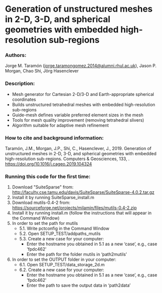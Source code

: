 # Generation of unstructured meshes in 2-D, 3-D, and spherical geometries with embedded high-resolution sub-regions

### Authors:
Jorge M. Taramón (jorge.taramongomez.2014@alumni.rhul.ac.uk), Jason P. Morgan, Chao Shi, Jörg Hasenclever

### Description:
- Mesh generator for Cartesian 2-D/3-D and Earth-appropriate spherical coordinates
- Builds unstructured tetrahedral meshes with embedded high-resolution sub-regions
- Guide-mesh defines variable preferred element sizes in the mesh
- Tools for mesh quality improvement (removing tetrahedral slivers)
- Algorithm suitable for adaptive mesh refinement

### How to cite and background information:
Taramón, J.M., Morgan, J.P., Shi, C., Hasenclever, J., 2019. Generation of unstructured meshes in 2-D, 3-D, and spherical geometries with embedded high-resolution sub-regions. Computers & Geosciences, 133, . https://doi.org/10.1016/j.cageo.2019.104324

### Running this code for the first time:

1. Download "SuiteSparse" from:
    http://faculty.cse.tamu.edu/davis/SuiteSparse/SuiteSparse-4.0.2.tar.gz
2. Install it by running SuiteSparse_install.m
3. Download mutils-0.4-2 from:
    https://sourceforge.net/projects/milamin/files/mutils-0.4-2.zip
4. Install it by running install.m (follow the instructions that will appear in the Command Window)
5. In order to set the path for mutils
    - 5.1. Write pctconfig in the Command Window
    - 5.2. Open SETUP_TEST/addpaths_mutils
    - 5.3. Create a new case for your computer:
        - Enter the hostname you obtained in 5.1 as a new ‘case’, e.g., case 'fpdc462'
        - Enter the path for the folder mutils in ‘path2mutils’
6. In order to set the OUTPUT folder in your computer:
    - 6.1. Open SETUP_TEST/data_storage_2d.m
    - 6.2. Create a new case for your computer:
        - Enter the hostname you obtained in 5.1 as a new ‘case’, e.g., case 'fpdc462'
        - Enter the path to save the output data in ‘path2data’
